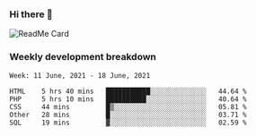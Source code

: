### Hi there 👋

<!--
**itzcy/itzcy** is a ✨ _special_ ✨ repository because its `README.md` (this file) appears on your GitHub profile.

Here are some ideas to get you started:

- 🔭 I’m currently working on ...
- 🌱 I’m currently learning ...
- 👯 I’m looking to collaborate on ...
- 🤔 I’m looking for help with ...
- 💬 Ask me about ...
- 📫 How to reach me: ...
- 😄 Pronouns: ...
- ⚡ Fun fact: ...
-->
![ReadMe Card](https://github-readme-stats.vercel.app/api?username=itzcy&show_icons=true&title_color=2d3198&icon_color=797cb8&text_color=24292e&bg_color=f6f8fa)

### Weekly development breakdown
<!--START_SECTION:waka-->
```text
Week: 11 June, 2021 - 18 June, 2021

HTML    5 hrs 40 mins   ███████████░░░░░░░░░░░░░░   44.64 % 
PHP     5 hrs 10 mins   ██████████░░░░░░░░░░░░░░░   40.64 % 
CSS     44 mins         █▒░░░░░░░░░░░░░░░░░░░░░░░   05.81 % 
Other   28 mins         █░░░░░░░░░░░░░░░░░░░░░░░░   03.71 % 
SQL     19 mins         ▓░░░░░░░░░░░░░░░░░░░░░░░░   02.59 % 
```
<!--END_SECTION:waka-->
